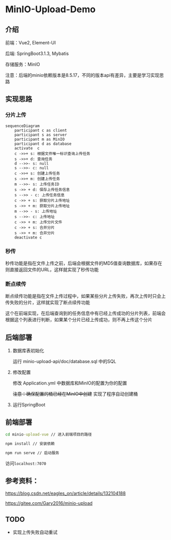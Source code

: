# MinIO-Upload-Demo
## 介绍
前端：Vue2, Element-UI 

后端: SpringBoot3.1.3, Mybatis 

存储服务：MinIO 

注意：后端的minio依赖版本是8.5.17，不同的版本api有差异，主要是学习实现思路
## 实现思路
### 分片上传
```mermaid
sequenceDiagram
    participant c as client 
    participant s as server
    participant m as MinIO
    participant d as database
    activate  c
    c ->>+ s: 根据文件唯一标识查询上传任务
    s ->>+ d: 查询任务
    d -->>- s: null
    s -->>- c: null
    c ->>+ s: 创建上传任务
    s ->>+ m: 创建上传任务
    m -->>- s: 上传任务ID
    s ->> + d: 保存上传任务信息
    s -->> - c: 上传任务信息
    c ->> + s: 获取分片上传地址
    s ->> + m: 获取分片上传地址
    m -->> - s: 上传地址
    s -->>- c: 上传地址
    c ->> + m: 上传分片文件
    c ->> + s: 合并分片
    s ->> + m: 合并分片
    deactivate c
```
### 秒传
秒传功能是指在文件上传之前，后端会根据文件的MD5值查询数据库，如果存在则直接返回文件的URL，这样就实现了秒传功能
### 断点续传
断点续传功能是指在文件上传过程中，如果某些分片上传失败，再次上传时只会上传失败的分片，这样就实现了断点续传功能

这个在前端实现，在后端查询到的任务信息中有已经上传成功的分片列表，前端会根据这个列表进行判断，如果某个分片已经上传成功，则不再上传这个分片
## 后端部署
1. 数据库表初始化

   运行 minio-upload-api/doc/database.sql 中的SQL 

2. 修改配置 

   修改 Application.yml 中数据库和MinIO的配置为你的配置

   ~~注意：确保配置的桶已经在MinIO中创建~~ 实现了程序自动创建桶


3. 运行SpringBoot

## 前端部署
```cmd
cd minio-upload-vue // 进入前端项目的路径

npm install // 安装依赖

npm run serve // 启动服务

```
访问`localhost:7070`

## 参考资料：
https://blog.csdn.net/eagles_on/article/details/132104188 

https://gitee.com/Gary2016/minio-upload

## TODO
- 实现上传失败自动重试
